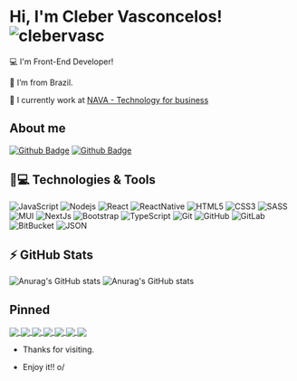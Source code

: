 # Hi, I'm Cleber Vasconcelos! <img src="https://komarev.com/ghpvc/?username=clebervasc" alt="clebervasc" />

:computer: I'm Front-End Developer!

:round_pushpin: I’m from Brazil.

:bank: I currently work at [NAVA - Technology for business](https://www.nava.com.br/)
 

## About me

[![Github Badge](https://img.shields.io/badge/GitHub-100000?style=for-the-badge&logo=github&logoColor=white&link=https://github.com/clebervasc)](https://github.com/clebervasc) [![Github Badge](https://img.shields.io/badge/LinkedIn-0077B5?style=for-the-badge&logo=linkedin&logoColor=white&link=https://www.linkedin.com/in/clebervasconcelos/)](https://www.linkedin.com/in/clebervasconcelos/)


## 🚀💻 Technologies & Tools

![JavaScript](https://img.shields.io/badge/JavaScript-323330?style=for-the-badge&logo=javascript&logoColor=F7DF1E)
![Nodejs](https://img.shields.io/badge/Node.js-339933?style=for-the-badge&logo=nodedotjs&logoColor=white)
![React](https://img.shields.io/badge/React-20232A?style=for-the-badge&logo=react&logoColor=61DAFB)
![ReactNative](https://img.shields.io/badge/React_Native-20232A?style=for-the-badge&logo=react&logoColor=61DAFB)
![HTML5](https://img.shields.io/badge/HTML5-E34F26?style=for-the-badge&logo=html5&logoColor=white)
![CSS3](https://img.shields.io/badge/CSS3-1572B6?style=for-the-badge&logo=css3&logoColor=white)
![SASS](https://img.shields.io/badge/Sass-CC6699?style=for-the-badge&logo=sass&logoColor=white)
![MUI](https://img.shields.io/badge/Material%20UI-007FFF?style=for-the-badge&logo=mui&logoColor=white)
![NextJs](https://img.shields.io/badge/next.js-000000?style=for-the-badge&logo=nextdotjs&logoColor=white)
![Bootstrap](https://img.shields.io/badge/Bootstrap-563D7C?style=for-the-badge&logo=bootstrap&logoColor=white)
![TypeScript](https://img.shields.io/badge/TypeScript-007ACC?style=for-the-badge&logo=typescript&logoColor=white)
![Git](https://img.shields.io/badge/GIT-E44C30?style=for-the-badge&logo=git&logoColor=white)
![GitHub](https://img.shields.io/badge/GitHub-100000?style=for-the-badge&logo=github&logoColor=white)
![GitLab](https://img.shields.io/badge/GitLab-330F63?style=for-the-badge&logo=gitlab&logoColor=white)
![BitBucket](https://img.shields.io/badge/Bitbucket-0747a6?style=for-the-badge&logo=bitbucket&logoColor=white)
![JSON](https://img.shields.io/badge/json-5E5C5C?style=for-the-badge&logo=json&logoColor=white)

## ⚡ GitHub Stats

![Anurag's GitHub stats](https://github-readme-stats.vercel.app/api?username=clebervasc&include_all_commits=true&show_icons=true&theme=radical)
![Anurag's GitHub stats](https://github-readme-stats.vercel.app/api/top-langs/?username=clebervasc&hide=TeX&layout=compact)

## Pinned

<a href="[https://github.com/clebervasc/pokemon-battle](https://github.com/clebervasc/pokemon-battle)">
  <img align="center" src="https://github-readme-stats.vercel.app/api/pin/?username=clebervasc&repo=pokemon-battle&theme=radical" />
</a>

<a href="https://github.com/clebervasc/nlw-4-move.it">
  <img align="center" src="https://github-readme-stats.vercel.app/api/pin/?username=clebervasc&repo=nlw-4-move.it&theme=radical" />
</a>

<a href="https://github.com/clebervasc/query-params-constructor">
  <img align="center" src="https://github-readme-stats.vercel.app/api/pin/?username=clebervasc&repo=query-params-constructor&theme=radical" />
</a>

<a href="https://github.com/clebervasc/Input-tag">
  <img align="center" src="https://github-readme-stats.vercel.app/api/pin/?username=clebervasc&repo=Input-tag&theme=radical" />
</a>

<a href="https://github.com/clebervasc/nlw1">
  <img align="center" src="https://github-readme-stats.vercel.app/api/pin/?username=clebervasc&repo=nlw1&theme=radical" />
</a>

<a href="https://github.com/clebervasc/landing-page-spiderman">
  <img align="center" src="https://github-readme-stats.vercel.app/api/pin/?username=clebervasc&repo=landing-page-spiderman&theme=radical" />
</a>

<a href="https://github.com/clebervasc/loader-pokemon">
  <img align="center" src="https://github-readme-stats.vercel.app/api/pin/?username=clebervasc&repo=loader-pokemon&theme=radical" />
</a>

- Thanks for visiting.

- Enjoy it!! o/

